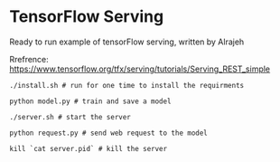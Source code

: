 # TensorFlow Serving
Ready to run example of tensorFlow serving, written by Alrajeh

Rrefrence: https://www.tensorflow.org/tfx/serving/tutorials/Serving_REST_simple

```
./install.sh # run for one time to install the requirments

python model.py # train and save a model

./server.sh # start the server

python request.py # send web request to the model

kill `cat server.pid` # kill the server
```
